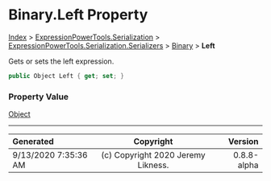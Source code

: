 ﻿# Binary.Left Property

[Index](../index.md) > [ExpressionPowerTools.Serialization](ExpressionPowerTools.Serialization.a.md) > [ExpressionPowerTools.Serialization.Serializers](ExpressionPowerTools.Serialization.Serializers.n.md) > [Binary](ExpressionPowerTools.Serialization.Serializers.Binary.cs.md) > **Left**

Gets or sets the left expression.

```csharp
public Object Left { get; set; }
```

### Property Value

 [Object](https://docs.microsoft.com/dotnet/api/system.object) 


---

| Generated | Copyright | Version |
| :-- | :-: | --: |
| 9/13/2020 7:35:36 AM | (c) Copyright 2020 Jeremy Likness. | 0.8.8-alpha |
